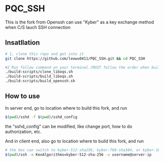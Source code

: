 # PQC_SSH
This is the fork from Openssh can use "Kyber" as a key exchange method when C/S lauch SSH connection

## Insatllation

```bash
# 1, clone this repo and get into it
git clone https://github.com/leowu0411/PQC_SSH.git && cd PQC_SSH
```

```bash
#2 Run follow command on your terminal.(MUST follow the order when building this fork)
./build-scripts/clone_liboqs.sh
./build-scripts/build_liboqs.sh
./build-scripts/build_openssh.sh
```

## How to use

In server end, go to location where to build this fork, and run

```bash
$(pwd)/sshd -f $(pwd)/sshd_config
```
the "sshd_config" can be modified, like change port, how to do authorization, etc.

And in client end, also go to location where to build this fork, and run
```bash
# the kex can switch to kyber-512-sha256, kyber-768-sha384, or kyber-1024-sha512
$(pwd)/ssh -o KexAlgorithms=kyber-512-sha-256 -v username@server-ip
```
